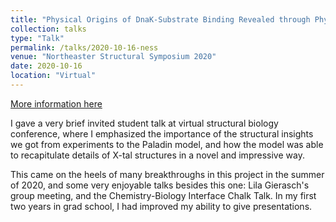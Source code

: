 ```yaml
---
title: "Physical Origins of DnaK-Substrate Binding Revealed through Physics-based Modeling"
collection: talks
type: "Talk"
permalink: /talks/2020-10-16-ness
venue: "Northeaster Structural Symposium 2020"
date: 2020-10-16
location: "Virtual"
---
```


[More information here](http://example2.com)

I gave a very brief invited student talk at virtual structural biology conference, where I emphasized the importance of the structural insights we got from experiments to the Paladin model, and how the model was able to recapitulate details of X-tal structures in a novel and impressive way.

This came on the heels of many breakthroughs in this project in the summer of 2020, and some very enjoyable talks besides this one: Lila Gierasch's group meeting, and the Chemistry-Biology Interface Chalk Talk. In my first two years in grad school, I had improved my ability to give presentations.
